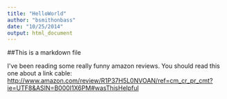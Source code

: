 ```yaml
---
title: "HelloWorld"
author: "bsmithonbass"
date: "10/25/2014"
output: html_document
---
```


##This is a markdown file

I've been reading some really funny amazon reviews. You should read this one about a link cable: http://www.amazon.com/review/R1P37H5L0NVOAN/ref=cm_cr_pr_cmt?ie=UTF8&ASIN=B000I1X6PM#wasThisHelpful
